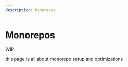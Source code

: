 ```yaml
---
description: Monorepos
---
```


# Monorepos

WIP

this page is all about monorepo setup and optimizations